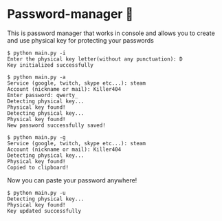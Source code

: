 # Password-manager 🔑
This is password manager that works in console and allows you to create and use physical key for protecting your passwords
```
$ python main.py -i
Enter the physical key letter(without any punctuation): D
Key initialized successfully

$ python main.py -a
Service (google, twitch, skype etc...): steam
Account (nickname or mail): Killer404
Enter password: qwerty_
Detecting physical key...
Physical key found!
Detecting physical key...
Physical key found!
New password successfully saved!

$ python main.py -g
Service (google, twitch, skype etc...): steam
Account (nickname or mail): Killer404
Detecting physical key...
Physical key found!
Copied to clipboard!
```
Now you can paste your password anywhere!

```
$ python main.py -u
Detecting physical key...
Physical key found!
Key updated successfully
```
